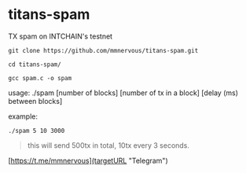 # titans-spam
TX spam on INTCHAIN's testnet

`git clone https://github.com/mmnervous/titans-spam.git`

`cd titans-spam/`

`gcc spam.c -o spam`

usage: ./spam [number of blocks] [number of tx in a block] [delay (ms) between blocks]

example:

`./spam 5 10 3000`

> this will send  500tx in total, 10tx every 3 seconds.

[https://t.me/mmnervous](targetURL "Telegram")
